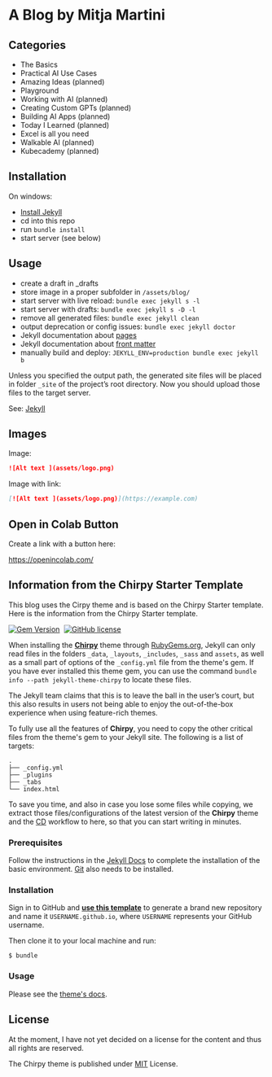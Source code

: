 # A Blog by Mitja Martini

## Categories

- The Basics
- Practical AI Use Cases
- Amazing Ideas (planned)
- Playground
- Working with AI (planned)
- Creating Custom GPTs (planned)
- Building AI Apps (planned)
- Today I Learned (planned)
- Excel is all you need
- Walkable AI (planned)
- Kubecademy (planned)

## Installation

On windows:

- [Install Jekyll](https://jekyllrb.com/docs/installation/windows/)
- cd into this repo
- run `bundle install`
- start server (see below)

## Usage

- create a draft in _drafts
- store image in a proper subfolder in `/assets/blog/`
- start server with live reload: `bundle exec jekyll s -l`
- start server with drafts: `bundle exec jekyll s -D -l`
- remove all generated files: `bundle exec jekyll clean`
- output deprecation or config issues: `bundle exec jekyll doctor`
- Jekyll documentation about [pages](https://jekyllrb.com/docs/pages/)
- Jekyll documentation about [front matter](https://jekyllrb.com/docs/front-matter/)
- manually build and deploy: `JEKYLL_ENV=production bundle exec jekyll b`

Unless you specified the output path, the generated site files will be placed in folder `_site` of the project’s root directory. Now you should upload those files to the target server.

See: [Jekyll](https://jekyllrb.com)

## Images

Image:

```markdown
![Alt text ](assets/logo.png)
```

Image with link:

```markdown
[![Alt text ](assets/logo.png)](https://example.com)
```

## Open in Colab Button

Create a link with a button here:

https://openincolab.com/

## Information from the Chirpy Starter Template

This blog uses the Cirpy theme and is based on the Chirpy Starter template. Here is the information from the Chirpy Starter template.

[![Gem Version](https://img.shields.io/gem/v/jekyll-theme-chirpy)][gem]&nbsp;
[![GitHub license](https://img.shields.io/github/license/cotes2020/chirpy-starter.svg?color=blue)][mit]

When installing the [**Chirpy**][chirpy] theme through [RubyGems.org][gem], Jekyll can only read files in the folders
`_data`, `_layouts`, `_includes`, `_sass` and `assets`, as well as a small part of options of the `_config.yml` file
from the theme's gem. If you have ever installed this theme gem, you can use the command
`bundle info --path jekyll-theme-chirpy` to locate these files.

The Jekyll team claims that this is to leave the ball in the user’s court, but this also results in users not being
able to enjoy the out-of-the-box experience when using feature-rich themes.

To fully use all the features of **Chirpy**, you need to copy the other critical files from the theme's gem to your
Jekyll site. The following is a list of targets:

```shell
.
├── _config.yml
├── _plugins
├── _tabs
└── index.html
```

To save you time, and also in case you lose some files while copying, we extract those files/configurations of the
latest version of the **Chirpy** theme and the [CD][CD] workflow to here, so that you can start writing in minutes.

### Prerequisites

Follow the instructions in the [Jekyll Docs](https://jekyllrb.com/docs/installation/) to complete the installation of
the basic environment. [Git](https://git-scm.com/) also needs to be installed.

### Installation

Sign in to GitHub and [**use this template**][use-template] to generate a brand new repository and name it
`USERNAME.github.io`, where `USERNAME` represents your GitHub username.

Then clone it to your local machine and run:

```console
$ bundle
```

### Usage

Please see the [theme's docs](https://github.com/cotes2020/jekyll-theme-chirpy#documentation).

## License

At the moment, I have not yet decided on a license for the content and thus all rights are reserved.

The Chirpy theme is published under [MIT][mit] License.

[gem]: https://rubygems.org/gems/jekyll-theme-chirpy
[chirpy]: https://github.com/cotes2020/jekyll-theme-chirpy/
[use-template]: https://github.com/cotes2020/chirpy-starter/generate
[CD]: https://en.wikipedia.org/wiki/Continuous_deployment
[mit]: https://github.com/cotes2020/chirpy-starter/blob/master/LICENSE
